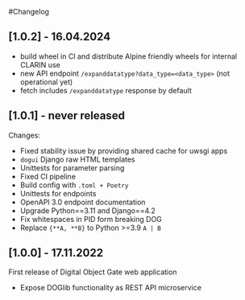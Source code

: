#Changelog


## [1.0.2] - 16.04.2024
- build wheel in CI and distribute Alpine friendly wheels for internal CLARIN
  use
- new API endpoint `/expanddatatype?data_type=<data_type>` (not operational yet)
- fetch includes `/expanddatatype` response by default

## [1.0.1] - never released
Changes:
- Fixed stability issue by providing shared cache for uwsgi apps
- `dogui` Django raw HTML templates
- Unittests for parameter parsing
- Fixed CI pipeline
- Build config with `.toml + Poetry`
- Unittests for endpoints
- OpenAPI 3.0 endpoint documentation
- Upgrade Python==3.11 and Django==4.2
- Fix whitespaces in PID form breaking DOG
- Replace `{**A, **B}` to Python >=3.9 `A | B`

## [1.0.0] - 17.11.2022
First release of Digital Object Gate web application
- Expose DOGlib functionality as REST API microservice

